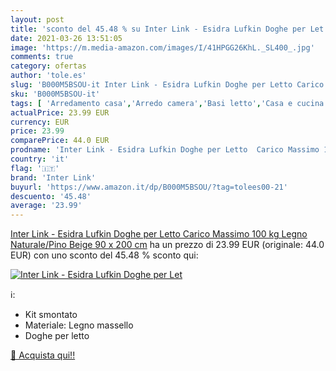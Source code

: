 ```yaml
---
layout: post
title: 'sconto del 45.48 % su Inter Link - Esidra Lufkin Doghe per Let  '
date: 2021-03-26 13:51:05
image: 'https://m.media-amazon.com/images/I/41HPGG26KhL._SL400_.jpg'
comments: true
category: ofertas
author: 'tole.es'
slug: 'B000M5BSOU-it Inter Link - Esidra Lufkin Doghe per Letto Carico Massimo...'
sku: 'B000M5BSOU-it'
tags: [ 'Arredamento casa','Arredo camera','Basi letto','Casa e cucina','Doghe letto','Letti, strutture e basi','inter link', ]
actualPrice: 23.99 EUR
currency: EUR
price: 23.99
comparePrice: 44.0 EUR
prodname: 'Inter Link - Esidra Lufkin Doghe per Letto  Carico Massimo 100 kg  Legno Naturale/Pino  Beige  90 x 200 cm'
country: 'it'
flag: '🇮🇹'
brand: 'Inter Link'
buyurl: 'https://www.amazon.it/dp/B000M5BSOU/?tag=tolees00-21'
descuento: '45.48'
average: '23.99'
---
```


[Inter Link - Esidra Lufkin Doghe per Letto  Carico Massimo 100 kg  Legno Naturale/Pino  Beige  90 x 200 cm](https://www.amazon.it/dp/B000M5BSOU/?tag=tolees00-21) ha un prezzo di 23.99 EUR (originale: 44.0 EUR) con uno sconto del 45.48 % sconto qui:

[![Inter Link - Esidra Lufkin Doghe per Let](https://m.media-amazon.com/images/I/41HPGG26KhL._SL400_.jpg)](https://www.amazon.it/dp/B000M5BSOU/?tag=tolees00-21)

ℹ️:

- Kit smontato
- Materiale: Legno massello
- Doghe per letto

[🛒 Acquista qui!!](https://www.amazon.it/dp/B000M5BSOU/?tag=tolees00-21)
